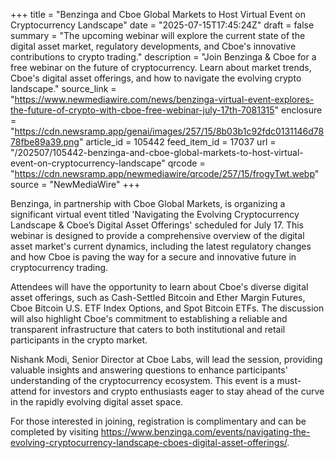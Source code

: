 +++
title = "Benzinga and Cboe Global Markets to Host Virtual Event on Cryptocurrency Landscape"
date = "2025-07-15T17:45:24Z"
draft = false
summary = "The upcoming webinar will explore the current state of the digital asset market, regulatory developments, and Cboe's innovative contributions to crypto trading."
description = "Join Benzinga & Cboe for a free webinar on the future of cryptocurrency. Learn about market trends, Cboe's digital asset offerings, and how to navigate the evolving crypto landscape."
source_link = "https://www.newmediawire.com/news/benzinga-virtual-event-explores-the-future-of-crypto-with-cboe-free-webinar-july-17th-7081315"
enclosure = "https://cdn.newsramp.app/genai/images/257/15/8b03b1c92fdc0131146d7878fbe89a39.png"
article_id = 105442
feed_item_id = 17037
url = "/202507/105442-benzinga-and-cboe-global-markets-to-host-virtual-event-on-cryptocurrency-landscape"
qrcode = "https://cdn.newsramp.app/newmediawire/qrcode/257/15/frogyTwt.webp"
source = "NewMediaWire"
+++

<p>Benzinga, in partnership with Cboe Global Markets, is organizing a significant virtual event titled 'Navigating the Evolving Cryptocurrency Landscape & Cboe’s Digital Asset Offerings' scheduled for July 17. This webinar is designed to provide a comprehensive overview of the digital asset market's current dynamics, including the latest regulatory changes and how Cboe is paving the way for a secure and innovative future in cryptocurrency trading.</p><p>Attendees will have the opportunity to learn about Cboe's diverse digital asset offerings, such as Cash-Settled Bitcoin and Ether Margin Futures, Cboe Bitcoin U.S. ETF Index Options, and Spot Bitcoin ETFs. The discussion will also highlight Cboe's commitment to establishing a reliable and transparent infrastructure that caters to both institutional and retail participants in the crypto market.</p><p>Nishank Modi, Senior Director at Cboe Labs, will lead the session, providing valuable insights and answering questions to enhance participants' understanding of the cryptocurrency ecosystem. This event is a must-attend for investors and crypto enthusiasts eager to stay ahead of the curve in the rapidly evolving digital asset space.</p><p>For those interested in joining, registration is complimentary and can be completed by visiting <a href='https://www.benzinga.com/events/navigating-the-evolving-cryptocurrency-landscape-cboes-digital-asset-offerings/' rel='nofollow' target='_blank'>https://www.benzinga.com/events/navigating-the-evolving-cryptocurrency-landscape-cboes-digital-asset-offerings/</a>.</p>